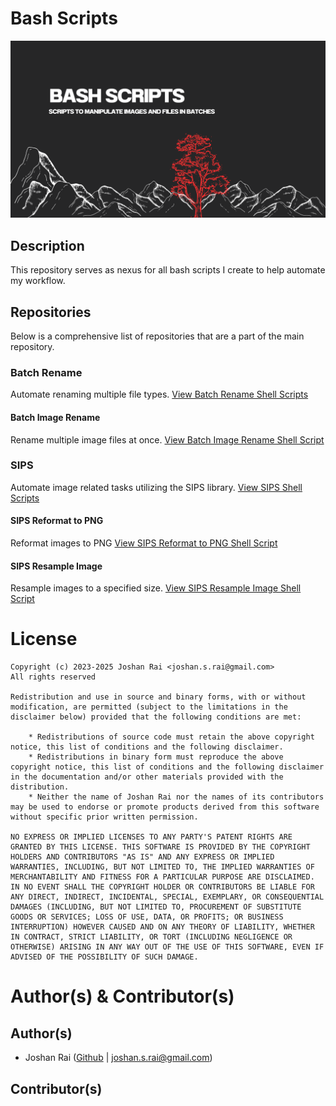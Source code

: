 # Bash Scripts

<img src="https://raw.githubusercontent.com/Pradheon/bash-scripts/main/bash-script.png" />

## Description
This repository serves as nexus for all bash scripts I create to help automate my workflow.

## Repositories
Below is a comprehensive list of repositories that are a part of the main repository.

### Batch Rename
Automate renaming multiple file types.
[View Batch Rename Shell Scripts](batch-rename)


#### Batch Image Rename
Rename multiple image files at once.
[View Batch Image Rename Shell Script](batch-rename/batch-img-rename.sh)

### SIPS
Automate image related tasks utilizing the SIPS library.
[View SIPS Shell Scripts](sips)


#### SIPS Reformat to PNG
Reformat images to PNG
[View SIPS Reformat to PNG Shell Script](sips/sips-reformat-to-png.sh)

#### SIPS Resample Image
Resample images to a specified size.
[View SIPS Resample Image Shell Script](sips/sips-resample-image.sh)

# License
```
Copyright (c) 2023-2025 Joshan Rai <joshan.s.rai@gmail.com>
All rights reserved

Redistribution and use in source and binary forms, with or without modification, are permitted (subject to the limitations in the disclaimer below) provided that the following conditions are met:

	* Redistributions of source code must retain the above copyright notice, this list of conditions and the following disclaimer.
	* Redistributions in binary form must reproduce the above copyright notice, this list of conditions and the following disclaimer in the documentation and/or other materials provided with the distribution.
	* Neither the name of Joshan Rai nor the names of its contributors may be used to endorse or promote products derived from this software without specific prior written permission.

NO EXPRESS OR IMPLIED LICENSES TO ANY PARTY'S PATENT RIGHTS ARE GRANTED BY THIS LICENSE. THIS SOFTWARE IS PROVIDED BY THE COPYRIGHT HOLDERS AND CONTRIBUTORS "AS IS" AND ANY EXPRESS OR IMPLIED WARRANTIES, INCLUDING, BUT NOT LIMITED TO, THE IMPLIED WARRANTIES OF MERCHANTABILITY AND FITNESS FOR A PARTICULAR PURPOSE ARE DISCLAIMED. IN NO EVENT SHALL THE COPYRIGHT HOLDER OR CONTRIBUTORS BE LIABLE FOR ANY DIRECT, INDIRECT, INCIDENTAL, SPECIAL, EXEMPLARY, OR CONSEQUENTIAL DAMAGES (INCLUDING, BUT NOT LIMITED TO, PROCUREMENT OF SUBSTITUTE GOODS OR SERVICES; LOSS OF USE, DATA, OR PROFITS; OR BUSINESS INTERRUPTION) HOWEVER CAUSED AND ON ANY THEORY OF LIABILITY, WHETHER IN CONTRACT, STRICT LIABILITY, OR TORT (INCLUDING NEGLIGENCE OR OTHERWISE) ARISING IN ANY WAY OUT OF THE USE OF THIS SOFTWARE, EVEN IF ADVISED OF THE POSSIBILITY OF SUCH DAMAGE.
```

# Author(s) & Contributor(s)

## Author(s)
- Joshan Rai ([Github](https://github.com/Pradheon) | [joshan.s.rai@gmail.com](mailto:joshan.s.rai@gmail.com))

## Contributor(s)
